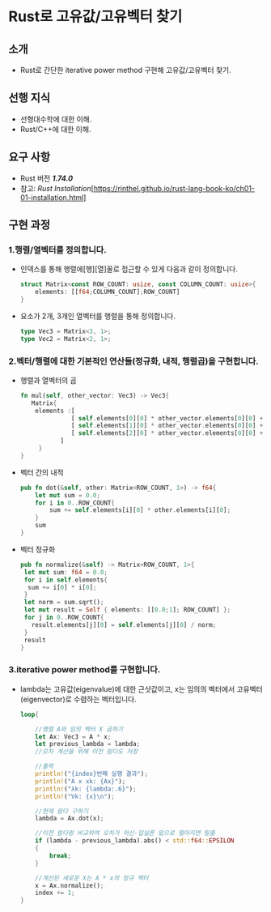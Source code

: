 # Rust로 고유값/고유벡터 찾기

  ## 소개
  
   - Rust로 간단한 iterative power method 구현해 고유값/고유벡터 찾기.
     
  ## 선행 지식

   - 선형대수학에 대한 이해.
   - Rust/C++에 대한 이해.
     
  ## 요구 사항
   
   - Rust 버전 ***1.74.0***
   - 참고: *Rust Installation*[https://rinthel.github.io/rust-lang-book-ko/ch01-01-installation.html]

  ## 구현 과정
  
  ### 1.행렬/열벡터를 정의합니다.

  - 인덱스를 통해 행렬에[행][열]꼴로 접근할 수 있게 다음과 같이 정의합니다.
    ```Rust
    struct Matrix<const ROW_COUNT: usize, const COLUMN_COUNT: usize>{
        elements: [[f64;COLUMN_COUNT];ROW_COUNT]
    }
    ```
  - 요소가 2개, 3개인 열벡터를 행렬을 통해 정의합니다.
    ```Rust
    type Vec3 = Matrix<3, 1>;
    type Vec2 = Matrix<2, 1>;
    ```
  ### 2.벡터/행렬에 대한 기본적인 연산들(정규화, 내적, 행렬곱)을 구현합니다.

  - 행렬과 열벡터의 곱
    ```Rust
    fn mul(self, other_vector: Vec3) -> Vec3{
       Matrix{
        elements :[
                  [ self.elements[0][0] * other_vector.elements[0][0] + self.elements[0][1] * other_vector.elements[1][0] + self.elements[0][2] * other_vector.elements[2][0] ],
                  [ self.elements[1][0] * other_vector.elements[0][0] + self.elements[1][1] * other_vector.elements[1][0] + self.elements[1][2] * other_vector.elements[2][0] ],
                  [ self.elements[2][0] * other_vector.elements[0][0] + self.elements[2][1] * other_vector.elements[1][0] + self.elements[2][2] * other_vector.elements[2][0] ]
               ]
         }
    }
    ```
  - 벡터 간의 내적
    ```Rust
    pub fn dot(&self, other: Matrix<ROW_COUNT, 1>) -> f64{
        let mut sum = 0.0;
        for i in 0..ROW_COUNT{
            sum += self.elements[i][0] * other.elements[i][0];
        }
        sum
    }
    ```
  - 벡터 정규화
    ```Rust
    pub fn normalize(&self) -> Matrix<ROW_COUNT, 1>{
     let mut sum: f64 = 0.0;
     for i in self.elements{
      sum += i[0] * i[0];
     }
     let norm = sum.sqrt();
     let mut result = Self { elements: [[0.0;1]; ROW_COUNT] };
     for j in 0..ROW_COUNT{
       result.elements[j][0] = self.elements[j][0] / norm;
     }
     result
    }
    ```

  ### 3.iterative power method를 구현합니다.

  - lambda는 고유값(eigenvalue)에 대한 근삿값이고, x는 임의의 벡터에서 고유벡터(eigenvector)로 수렴하는 벡터입니다.
      ```Rust
      loop{

          //행렬 A와 임의 벡터 X 곱하기
          let Ax: Vec3 = A * x;
          let previous_lambda = lambda;
          //오차 계산을 위해 이전 람다도 저장

          //출력
          println!("{index}번째 실행 결과");
          println!("A x xk: {Ax}");
          println!("λk: {lambda:.6}");
          println!("Vk: {x}\n");

          //현재 람다 구하기
          lambda = Ax.dot(x);

          //이전 람다랑 비교하여 오차가 머신-입실론 밑으로 떨어지면 탈출
          if (lambda - previous_lambda).abs() < std::f64::EPSILON
          {
              break;
          }

          //계산된 새로운 X는 A * x의 정규 벡터
          x = Ax.normalize();
          index += 1;
      }
      ```
